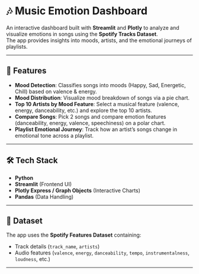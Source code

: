# 🎶 Music Emotion Dashboard  

An interactive dashboard built with **Streamlit** and **Plotly** to analyze and visualize emotions in songs using the **Spotify Tracks Dataset**.  
The app provides insights into moods, artists, and the emotional journeys of playlists.  

---

## 🚀 Features  

- **Mood Detection**: Classifies songs into moods (Happy, Sad, Energetic, Chill) based on valence & energy.  
- **Mood Distribution**: Visualize mood breakdown of songs via a pie chart.  
- **Top 10 Artists by Mood Feature**: Select a musical feature (valence, energy, danceability, etc.) and explore the top 10 artists.  
- **Compare Songs**: Pick 2 songs and compare emotion features (danceability, energy, valence, speechiness) on a polar chart.  
- **Playlist Emotional Journey**: Track how an artist’s songs change in emotional tone across a playlist.  

---

## 🛠️ Tech Stack  

- **Python**  
- **Streamlit** (Frontend UI)  
- **Plotly Express / Graph Objects** (Interactive Charts)  
- **Pandas** (Data Handling)  

---

## 📂 Dataset  

The app uses the **Spotify Features Dataset** containing:  

- Track details (`track_name`, `artists`)  
- Audio features (`valence`, `energy`, `danceability`, `tempo`, `instrumentalness`, `loudness`, etc.)  

---
